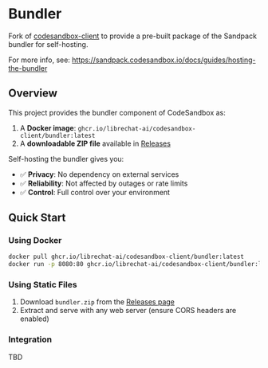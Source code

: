 # Bundler

Fork of [codesandbox-client](https://github.com/codesandbox/codesandbox-client) to provide a pre-built package of the Sandpack bundler for self-hosting.

For more info, see: https://sandpack.codesandbox.io/docs/guides/hosting-the-bundler

## Overview

This project provides the bundler component of CodeSandbox as:

1. A **Docker image**: `ghcr.io/librechat-ai/codesandbox-client/bundler:latest`
2. A **downloadable ZIP file** available in [Releases](https://github.com/LibreChat-AI/codesandbox-client/releases)

Self-hosting the bundler gives you:
- ✅ **Privacy**: No dependency on external services
- ✅ **Reliability**: Not affected by outages or rate limits
- ✅ **Control**: Full control over your environment

## Quick Start

### Using Docker

```bash
docker pull ghcr.io/librechat-ai/codesandbox-client/bundler:latest
docker run -p 8080:80 ghcr.io/librechat-ai/codesandbox-client/bundler:latest
```

### Using Static Files

1. Download `bundler.zip` from the [Releases page](https://github.com/LibreChat-AI/codesandbox-client/releases)
2. Extract and serve with any web server (ensure CORS headers are enabled)

### Integration

TBD